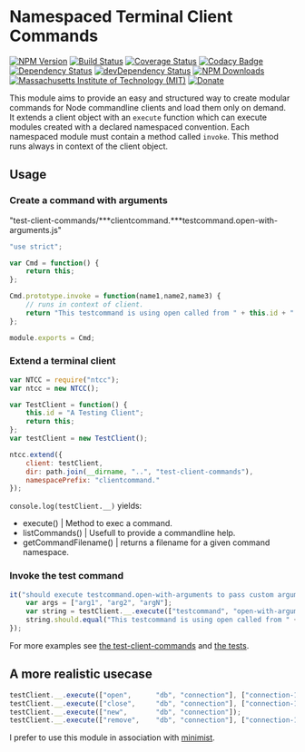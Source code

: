 # Namespaced Terminal Client Commands

[![NPM Version](http://img.shields.io/npm/v/ntcc.svg)](https://www.npmjs.org/package/ntcc)
[![Build Status](https://travis-ci.org/s-a/ntcc.svg)](https://travis-ci.org/s-a/ntcc)
[![Coverage Status](https://coveralls.io/repos/github/s-a/ntcc/badge.svg?branch=master)](https://coveralls.io/github/s-a/ntcc?branch=master)
[![Codacy Badge](https://api.codacy.com/project/badge/grade/aa13c5d671c34f5484564485051696a0)](https://www.codacy.com/app/stephanahlf/ntcc)
[![Dependency Status](https://david-dm.org/s-a/ntcc.svg)](https://david-dm.org/s-a/ntcc)
[![devDependency Status](https://david-dm.org/s-a/ntcc/dev-status.svg)](https://david-dm.org/s-a/ntcc#info=devDependencies)
[![NPM Downloads](https://img.shields.io/npm/dm/ntcc.svg)](https://www.npmjs.org/package/ntcc)
[![Massachusetts Institute of Technology (MIT)](https://s-a.github.io/license/img/mit.svg)](/LICENSE.md#mit)
[![Donate](http://s-a.github.io/donate/donate.svg)](http://s-a.github.io/donate/)


This module aims to provide an easy and structured way to create modular commands for Node commandline clients and load them only on demand.  
It extends a client object with an ```execute``` function which can execute modules created with a declared namespaced convention. Each namespaced module must contain a method called ```invoke```. This method runs always in context of the client object.


## Usage


### Create a command with arguments 

"test-client-commands/***clientcommand.***testcommand.open-with-arguments.js"   

```javascript
"use strict";

var Cmd = function() {
	return this;
};

Cmd.prototype.invoke = function(name1,name2,name3) {
	// runs in context of client.
	return "This testcommand is using open called from " + this.id + " (" + name1 + "," + name2 + "," + name3 + ")";
};

module.exports = Cmd;
```


### Extend a terminal client
```javascript
var NTCC = require("ntcc");
var ntcc = new NTCC();

var TestClient = function() {
	this.id = "A Testing Client";
	return this;
};
var testClient = new TestClient();

ntcc.extend({
	client: testClient,
	dir: path.join(__dirname, "..", "test-client-commands"),
	namespacePrefix: "clientcommand."
});
```



```console.log(testClient.__)``` yields:  

- execute() | Method to exec a command.
- listCommands() | Usefull to provide a commandline help.
- getCommandFilename() | returns a filename for a given command namespace.



### Invoke the test command
```javascript
it("should execute testcommand.open-with-arguments to pass custom arguments", function() {
	var args = ["arg1", "arg2", "argN"];
	var string = testClient.__.execute(["testcommand", "open-with-arguments"], args);
	string.should.equal("This testcommand is using open called from " + testClient.id + " (" + args.join(",") + ")");
});
```


For more examples see [the test-client-commands](/test-client-commands) and [the tests](test).

## A more realistic usecase

```javascript
testClient.__.execute(["open", 		"db", "connection"], ["connection-1"]);
testClient.__.execute(["close", 	"db", "connection"], ["connection-1"]);
testClient.__.execute(["new", 		"db", "connection"]);
testClient.__.execute(["remove", 	"db", "connection"], ["connection-1"]);
```

I prefer to use this module in association with [minimist](https://github.com/substack/minimist).